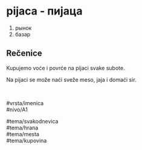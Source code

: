 # pijaca - пијаца

1. рынок
2. базар

## Rečenice

Kupujemo voće i povrće na pijaci svake subote.

Na pijaci se može naći sveže meso, jaja i domaći sir.

<br>

#vrsta/imenica  
#nivo/A1  

#tema/svakodnevica  
#tema/hrana  
#tema/mesta  
#tema/kupovina  
